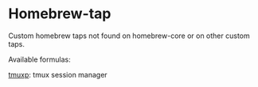 # Homebrew-tap

Custom homebrew taps not found on homebrew-core or on other custom taps.

Available formulas:

[tmuxp](https://github.com/tmux-python/tmuxp): tmux session manager

